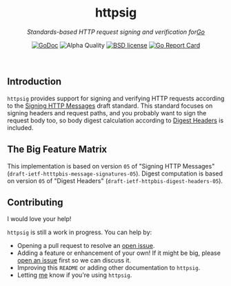 <!--
  Attractive html formatting for rendering in github. sorry text editor
  readers! Besides the header and section links, everything should be clean and
  readable.
-->
<h1 align="center">httpsig</h1>
<p align="center"><i>Standards-based HTTP request signing and verification for<a href="https://golang.org">Go</a></i></p>

<div align="center">
  <a href="https://godoc.org/github.com/jbowes/httpsig"><img src="https://godoc.org/github.com/jbowes/httpsig?status.svg" alt="GoDoc"></a>
  <img alt="Alpha Quality" src="https://img.shields.io/badge/status-ALPHA-orange.svg" >
  <a href="./LICENSE"><img alt="BSD license" src="https://img.shields.io/badge/license-BSD-blue.svg"></a>
  <a href="https://goreportcard.com/report/github.com/jbowes/httpsig"><img alt="Go Report Card" src="https://goreportcard.com/badge/github.com/jbowes/httpsig"></a>
</div><br /><br />

## Introduction

`httpsig` provides support for signing and verifying HTTP requests according
to the [Signing HTTP Messages][msgsig] draft standard. This standard focuses
on signing headers and request paths, and you probably want to sign the
request body too, so body digest calculation according to
[Digest Headers][dighdr] is included.

## The Big Feature Matrix

This implementation is based on version `05` of "Signing HTTP Messages" 
(`draft-ietf-htttpbis-message-signatures-05`). Digest computation is based on
version `05` of "Digest Headers" (`draft-ietf-httpbis-digest-headers-05`).

## Contributing

I would love your help!

`httpsig` is still a work in progress. You can help by:

- Opening a pull request to resolve an [open issue][issues].
- Adding a feature or enhancement of your own! If it might be big, please
  [open an issue][enhancement] first so we can discuss it.
- Improving this `README` or adding other documentation to `httpsig`.
- Letting [me] know if you're using `httpsig`.


<!-- Other links -->
[go]: https://golang.org
[msgsig]: https://datatracker.ietf.org/doc/draft-ietf-httpbis-message-signatures/
[dighdr]: https://datatracker.ietf.org/doc/draft-ietf-httpbis-digest-headers/

[issues]: ./issues
[bug]: ./issues/new?labels=bug
[enhancement]: ./issues/new?labels=enhancement

[me]: https://twitter.com/jrbowes